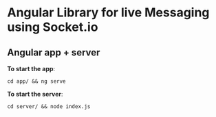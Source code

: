 # Angular Library for live Messaging using Socket.io

## Angular app + server

**To start the app**:

`cd app/ && ng serve`

**To start the server**:

`cd server/ && node index.js`
